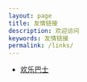 ```yaml
---
layout: page
title: 友情链接
description: 欢迎访问
keywords: 友情链接
permalink: /links/
---
```


<ul>
<li><a href="http://joybus.tk">欢乐巴士</a> 
 </li>
</ul>
